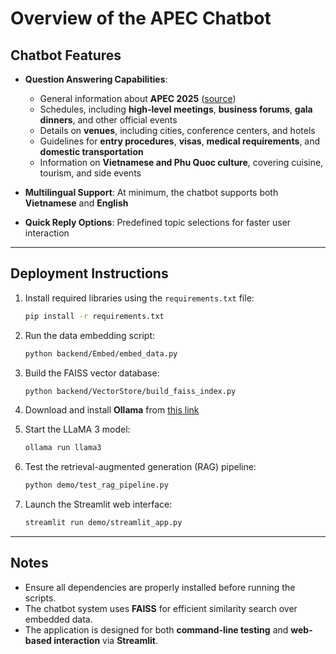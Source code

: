 # Overview of the APEC Chatbot

## Chatbot Features

- **Question Answering Capabilities**:

  - General information about **APEC 2025** ([source](https://apec2025.kr/?menuno=1))
  - Schedules, including **high-level meetings**, **business forums**, **gala dinners**, and other official events
  - Details on **venues**, including cities, conference centers, and hotels
  - Guidelines for **entry procedures**, **visas**, **medical requirements**, and **domestic transportation**
  - Information on **Vietnamese and Phu Quoc culture**, covering cuisine, tourism, and side events

- **Multilingual Support**: At minimum, the chatbot supports both **Vietnamese** and **English**

- **Quick Reply Options**: Predefined topic selections for faster user interaction

---

## Deployment Instructions

1. Install required libraries using the `requirements.txt` file:

   ```bash
   pip install -r requirements.txt
   ```

2. Run the data embedding script:

   ```bash
   python backend/Embed/embed_data.py
   ```

3. Build the FAISS vector database:

   ```bash
   python backend/VectorStore/build_faiss_index.py
   ```

4. Download and install **Ollama** from [this link](https://ollama.com/download)

5. Start the LLaMA 3 model:

   ```bash
   ollama run llama3
   ```

6. Test the retrieval-augmented generation (RAG) pipeline:

   ```bash
   python demo/test_rag_pipeline.py
   ```

7. Launch the Streamlit web interface:

   ```bash
   streamlit run demo/streamlit_app.py
   ```

---

## Notes

- Ensure all dependencies are properly installed before running the scripts.
- The chatbot system uses **FAISS** for efficient similarity search over embedded data.
- The application is designed for both **command-line testing** and **web-based interaction** via **Streamlit**.
